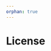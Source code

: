 ```yaml
---
orphan: true
---
```


# License

```{include} ../LICENSE

```
                                                                                                                                                                                                                                                                                                                                                                                                                   